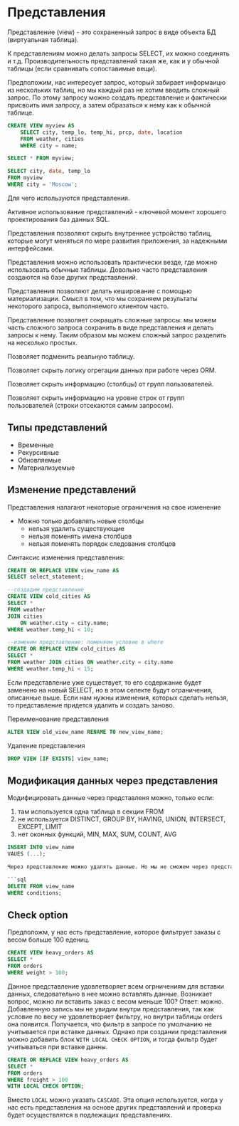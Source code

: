 # Представления

Представление (view) - это сохраненный запрос в виде объекта БД (виртуальная таблица).

К представлениям можно делать запросы SELECT, их можно соединять и т.д. Производительность представлений такая же, как и у обычной таблицы (если сравнивать сопоставимые вещи).

Предположим, нас интересует запрос, который забирает информаицю из нескольких таблиц, но мы каждый раз не хотим вводить сложный запрос. По этому запросу можно создать представление и фактически присвоить имя запросу, а затем образаться к нему как к обычной таблице.

```sql
CREATE VIEW myview AS
    SELECT city, temp_lo, temp_hi, prcp, date, location
    FROM weather, cities
    WHERE city = name;

SELECT * FROM myview;

SELECT city, date, temp_lo
FROM myview
WHERE city = 'Moscow';
```

Для чего используются представления.

Активное использование представлений - ключевой момент хорошего проектирования баз данных SQL.

Представления позволяют скрыть внутреннее устройство таблиц, которые могут меняться по мере развития приложения, за надежными интерфейсами.

Представления можно использовать практически везде, где можно использовать обычные таблицы. Довольно часто представления создаются на базе других представлений.

Представления позволяют делать кеширование с помощью материализации. Смысл в том, что мы сохраняем результаты некоторого запроса, выполняемого клиентом часто.

Представление позволяет сокращать сложные запросы: мы можем часть сложного запроса сохранить в виде представления и делать запросы к нему. Таким образом мы можем сложный запрос разделить на несколько простых.

Позволяет подменить реальную таблицу.

Позволяет скрыть логику огрегации данных при работе через ORM.

Позволяет скрыть информацию (столбцы) от групп пользователей.

Позволяет скрыть информацию на уровне строк от групп пользователей (строки отсекаются самим запросом).

## Типы представлений

* Временные
* Рекурсивные
* Обновляемые
* Материализуемые

## Изменение представлений

Представления налагают некоторые ограничения на свое изменение

* Можно только добавлять новые столбцы
   * нельзя удалить существующие
   * нельзя поменять имена столбцов
   * нельзя поменять порядок следования столбцов

Синтаксис изменения представления:

```sql
CREATE OR REPLACE VIEW view_name AS
SELECT select_statement;
```

```sql
--создадим представление
CREATE VIEW cold_cities AS
SELECT *
FROM weather
JOIN cities
    ON weather.city = city.name;
WHERE weather.temp_hi < 10;

--изменим представление: поменяем условие в where
CREATE OR REPLACE VIEW cold_cities AS
SELECT *
FROM weather JOIN cities ON weather.city = city.name
WHERE weather.temp_hi < 15;
```

Если представление уже существует, то его содержание будет заменено на новый SELECT, но в этом селекте будут ограничения, описанные выше. Если нам нужны изменения, которых сделать нельзя, то представление придется удалить и создать заново.

Переименование представления

```sql
ALTER VIEW old_view_name RENAME TO new_view_name;
```

Удаление представления

```sql
DROP VIEW [IF EXISTS] view_name;
```

## Модификация данных через представления

Модифицировать данные через представленя можно, только если:

1. там используется одна таблица в секции FROM
2. не используется DISTINCT, GROUP BY, HAVING, UNION, INTERSECT, EXCEPT, LIMIT
3. нет оконных функций, MIN, MAX, SUM, COUNT, AVG

```sql
INSERT INTO view_name
VAUES (...);

Через представление можно удалять данные. Но мы не сможем через представление удалить данные, которых в нем нет (есть в таблице, но нет в представлении).

```sql
DELETE FROM view_name
WHERE conditions;
```

## Check option

Предположм, у нас есть представление, которое фильтрует заказы с весом больше 100 едениц.

```sql
CREATE VIEW heavy_orders AS
SELECT *
FROM orders
WHERE weight > 100;
```

Данное представление удовлетворяет всем огрничениям для вставки данных, следовательно в нее можно вставлять данные. Возникает вопрос, можно ли вставить заказ с весом меньше 100? Ответ: можно. Добавленную запись мы не увидим внутри представления, так как условие по весу не удовлетворяет фильтру, но внутри таблицы orders она появится. Получается, что фильтр в запросе по умолчанию не учитывается при вставке данных. Однако при создании представления можно добавить блок `WITH LOCAL CHECK OPTION`, и тогда фильтр будет учитываться при вставке данны.

```sql
CREATE OR REPLACE VIEW heavy_orders AS
SELECT *
FROM orders
WHERE freight > 100
WITH LOCAL CHECK OPTION;
```

Вместо `LOCAL` можно указать `CASCADE`. Эта опция используется, когда у нас есть представления на основе других представлений и проверка будет осуществлятся в подлежащих представлениях.
